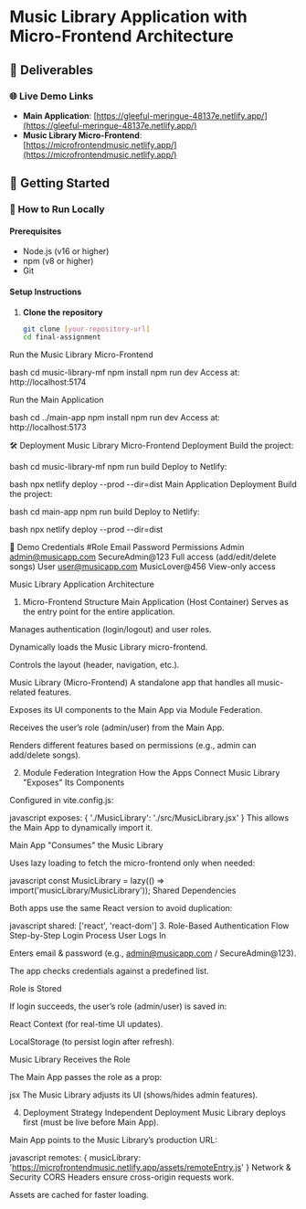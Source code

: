 # Music Library Application with Micro-Frontend Architecture

## 📌 Deliverables

### 🌐 Live Demo Links
- **Main Application**: [https://gleeful-meringue-48137e.netlify.app/](https://gleeful-meringue-48137e.netlify.app/)
- **Music Library Micro-Frontend**: [https://microfrontendmusic.netlify.app/](https://microfrontendmusic.netlify.app/)

## 🚀 Getting Started

### 🔧 How to Run Locally

#### Prerequisites
- Node.js (v16 or higher)
- npm (v8 or higher)
- Git

#### Setup Instructions

1. **Clone the repository**
   ```bash
   git clone [your-repository-url]
   cd final-assignment
Run the Music Library Micro-Frontend

bash
cd music-library-mf
npm install
npm run dev
Access at: http://localhost:5174

Run the Main Application

bash
cd ../main-app
npm install
npm run dev
Access at: http://localhost:5173

🛠️ Deployment
Music Library Micro-Frontend Deployment
Build the project:

bash
cd music-library-mf
npm run build
Deploy to Netlify:

bash
npx netlify deploy --prod --dir=dist
Main Application Deployment
Build the project:

bash
cd main-app
npm run build
Deploy to Netlify:

bash
npx netlify deploy --prod --dir=dist


🔐 Demo Credentials
#Role	Email               	Password	                          Permissions
Admin	admin@musicapp.com	SecureAdmin@123	             Full access (add/edit/delete songs)
User	user@musicapp.com  	MusicLover@456	             View-only access




Music Library Application Architecture
1. Micro-Frontend Structure
Main Application (Host Container)
Serves as the entry point for the entire application.

Manages authentication (login/logout) and user roles.

Dynamically loads the Music Library micro-frontend.

Controls the layout (header, navigation, etc.).

Music Library (Micro-Frontend)
A standalone app that handles all music-related features.

Exposes its UI components to the Main App via Module Federation.

Receives the user’s role (admin/user) from the Main App.

Renders different features based on permissions (e.g., admin can add/delete songs).

2. Module Federation Integration
How the Apps Connect
Music Library "Exposes" Its Components

Configured in vite.config.js:

javascript
exposes: {
  './MusicLibrary': './src/MusicLibrary.jsx'
}
This allows the Main App to dynamically import it.

Main App "Consumes" the Music Library

Uses lazy loading to fetch the micro-frontend only when needed:

javascript
const MusicLibrary = lazy(() => import('musicLibrary/MusicLibrary'));
Shared Dependencies

Both apps use the same React version to avoid duplication:

javascript
shared: ['react', 'react-dom']
3. Role-Based Authentication Flow
Step-by-Step Login Process
User Logs In

Enters email & password (e.g., admin@musicapp.com / SecureAdmin@123).

The app checks credentials against a predefined list.

Role is Stored

If login succeeds, the user’s role (admin/user) is saved in:

React Context (for real-time UI updates).

LocalStorage (to persist login after refresh).

Music Library Receives the Role

The Main App passes the role as a prop:

jsx
<MusicLibrary userRole={authState.role} />
The Music Library adjusts its UI (shows/hides admin features).

4. Deployment Strategy
Independent Deployment
Music Library deploys first (must be live before Main App).

Main App points to the Music Library’s production URL:

javascript
remotes: {
  musicLibrary: 'https://microfrontendmusic.netlify.app/assets/remoteEntry.js'
}
Network & Security
CORS Headers ensure cross-origin requests work.

Assets are cached for faster loading.



